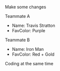 Make some changes

Teammate A

- Name:  Travis Stratton
- FavColor: Purple

Teammate B

- Name:  Iron Man
- FavColor: Red + Gold


Coding at the same time